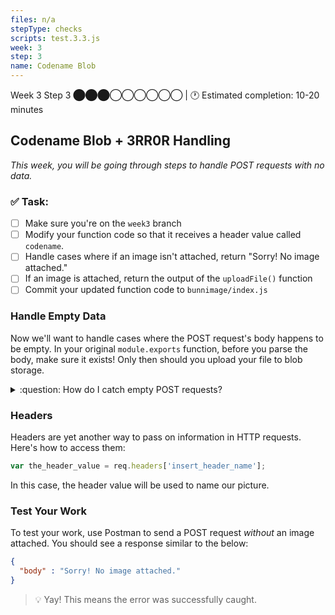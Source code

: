 ```yaml
---
files: n/a
stepType: checks
scripts: test.3.3.js
week: 3
step: 3
name: Codename Blob
---
```


Week 3 Step 3 ⬤⬤⬤◯◯◯◯◯◯ | 🕐 Estimated completion: 10-20 minutes

## Codename Blob + 3RR0R Handling
*This week, you will be going through steps to handle POST requests with no data.*

### ✅  Task:

- [ ]  Make sure you're on the `week3` branch
- [ ]  Modify your function code so that it receives a header value called `codename`.
- [ ]  Handle cases where if an image isn't attached, return "Sorry! No image attached."
- [ ]  If an image is attached, return the output of the `uploadFile()` function
- [ ]  Commit your updated function code to `bunnimage/index.js`

### Handle Empty Data

Now we'll want to handle cases where the POST request's body happens to be empty. In your original `module.exports` function, before you parse the body, make sure it exists! Only then should you upload your file to blob storage.

<details>
<summary>:question: How do I catch empty POST requests?</summary>

Use an if-else statement to catch when `body == null`. If it's empty, set the `responseMessage` to "Sorry! No image attached." Otherwise, you can safely parse the body!

```js
var responseMessage = ""
if (body == "" || body == undefined) {
    responseMessage = "Sorry! No image attached."
} else {
    var password = // get the header called "codename"
    var boundary = multipart.getBoundary(req.headers['content-type']);
    var parsedBody = multipart.Parse(body, boundary);
    responseMessage = await uploadFile(parsedBody, password);
}
```
> :bulb: Hint: `responseMessage` is what we're returning to the user as the output.
</details>

### Headers
Headers are yet another way to pass on information in HTTP requests. Here's how to access them:
```js
var the_header_value = req.headers['insert_header_name'];
```
In this case, the header value will be used to name our picture.

### Test Your Work

To test your work, use Postman to send a POST request *without* an image attached. You should see a response similar to the below:

```JSON
{
  "body" : "Sorry! No image attached."
}
```
> 💡 Yay! This means the error was successfully caught.
